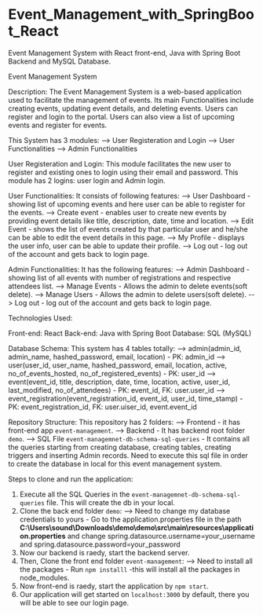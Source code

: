 # Event_Management_with_SpringBoot_React
Event Management System with React front-end, Java with Spring Boot Backend and MySQL Database.

Event Management System

Description:
The Event Management System is a web-based application used to facilitate the management of events. Its main Functionalities include creating events, updating event details, and deleting events. Users can register and login to the portal. Users can also view a list of upcoming events and register for events.

This System has 3 modules:
    --> User Registeration and Login
    --> User Functionalities
    --> Admin Functionalities

User Registeration and Login:
This module facilitates the new user to register and existing ones to login using their email and password. This module has 2 logins: user login and Admin login.

User Functionalities:
It consists of following features:
--> User Dashboard - showing list of upcoming events and here user can be able to register for the events.
--> Create event - enables user to create new events by providing event details like title, description, date, time and location.
--> Edit Event - shows the list of events created by that particular user and he/she can be able to edit the event details in this page.
--> My Profile - displays the user info, user can be able to update their profile.
--> Log out - log out of the account and gets back to login page.

Admin Functionalities:
It has the following features:
--> Admin Dashboard - showing list of all events with number of registrations and respective attendees list.
--> Manage Events - Allows the admin to delete events(soft delete).
--> Manage Users - Allows the admin to delete users(soft delete).
--> Log out - log out of the account and gets back to login page.

Technologies Used:

Front-end: React
Back-end: Java with Spring Boot
Database: SQL (MySQL)

Database Schema:
This system has 4 tables totally:
--> admin(admin_id, admin_name, hashed_password, email, location) - PK: admin_id
--> user(user_id, user_name, hashed_password, email, location, active, no_of_events_hosted, no_of_registered_events) - PK: user_id
--> event(event_id, title, description, date, time, location, active, user_id, last_modified, no_of_attendees) - PK: event_id, FK: user.user_id
--> event_registration(event_registration_id, event_id, user_id, time_stamp) - PK: event_registration_id, FK: user.uiser_id, event.event_id

Repository Structure:
This repository has 2 folders:
--> Frontend - it has front-end app `event-management`. 
--> Backend - It has backend root folder `demo`.
--> SQL File `event-managemnet-db-schema-sql-queries` - It contains all the queries starting from creating database, creating tables, creating triggers and inserting Admin records. Need to execute this sql file in order to create the database in local for this event management system.

Steps to clone and run the application:
1) Execute all the SQL Queries in the `event-managemnet-db-schema-sql-queries` file. This will create the db in your local.
2) Clone the back end folder `demo`:
   --> Need to change my database credentials to yours - Go to the application.properties file in the path **C:\Users\sound\Downloads\demo\demo\src\main\resources\application.properties** and change spring.datasource.username=your_username and spring.datasource.password=your_password
3) Now our backend is raedy, start the backend server.
5) Then, Clone the front end folder `event-management`:
     --> Need to install all the packages - Run `npm installl` -this will install all the packages in node_modules.
6) Now front-end is raedy, start the application by `npm start`.
7) Our application will get started on `localhost:3000` by default, there you will be able to see our login page.

   
